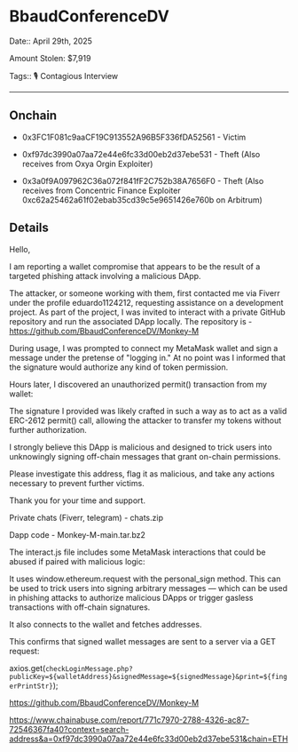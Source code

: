 # BbaudConferenceDV

Date:: April 29th, 2025

Amount Stolen: $7,919

Tags:: 🎙️ Contagious Interview

---



## Onchain

- 0x3FC1F081c9aaCF19C913552A96B5F336fDA52561 - Victim

- 0xf97dc3990a07aa72e44e6fc33d00eb2d37ebe531 - Theft (Also receives from Oxya Orgin Exploiter)

- 0x3a0f9A097962C36a072f841fF2C752b38A7656F0 - Theft (Also receives from Concentric Finance Exploiter 0xc62a25462a61f02ebab35cd39c5e9651426e760b on Arbitrum)




## Details

Hello,

I am reporting a wallet compromise that appears to be the result of a targeted phishing attack involving a malicious DApp.

The attacker, or someone working with them, first contacted me via Fiverr under the profile eduardo1124212, requesting assistance on a development project. As part of the project, I was invited to interact with a private GitHub repository and run the associated DApp locally. The repository is - https://github.com/BbaudConferenceDV/Monkey-M

During usage, I was prompted to connect my MetaMask wallet and sign a message under the pretense of "logging in." At no point was I informed that the signature would authorize any kind of token permission.

Hours later, I discovered an unauthorized permit() transaction from my wallet:

The signature I provided was likely crafted in such a way as to act as a valid ERC-2612 permit() call, allowing the attacker to transfer my tokens without further authorization.

I strongly believe this DApp is malicious and designed to trick users into unknowingly signing off-chain messages that grant on-chain permissions.

Please investigate this address, flag it as malicious, and take any actions necessary to prevent further victims.

Thank you for your time and support.

Private chats (Fiverr, telegram) - chats.zip

Dapp code - Monkey-M-main.tar.bz2

The interact.js file includes some MetaMask interactions that could be abused if paired with malicious logic:

It uses window.ethereum.request with the personal_sign method. This can be used to trick users into signing arbitrary messages — which can be used in phishing attacks to authorize malicious DApps or trigger gasless transactions with off-chain signatures.

It also connects to the wallet and fetches addresses.

This confirms that signed wallet messages are sent to a server via a GET request:

axios.get(`checkLoginMessage.php?publicKey=${walletAddress}&signedMessage=${signedMessage}&print=${fingerPrintStr}`);

https://github.com/BbaudConferenceDV/Monkey-M

https://www.chainabuse.com/report/771c7970-2788-4326-ac87-72546367fa40?context=search-address&a=0xf97dc3990a07aa72e44e6fc33d00eb2d37ebe531&chain=ETH


